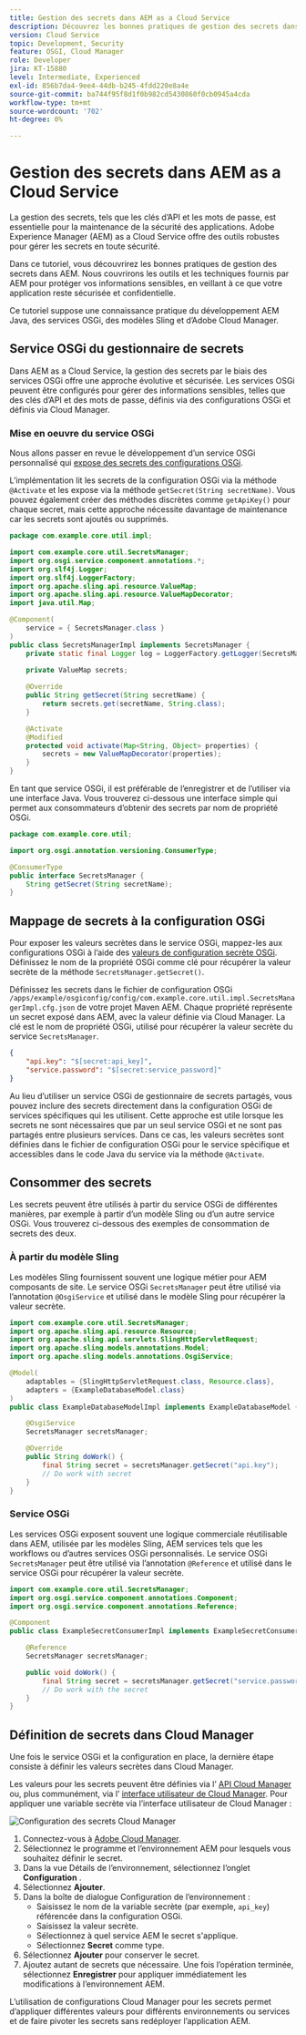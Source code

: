 ```yaml
---
title: Gestion des secrets dans AEM as a Cloud Service
description: Découvrez les bonnes pratiques de gestion des secrets dans AEM as a Cloud Service, à l’aide des outils et des techniques fournis par AEM pour protéger vos informations sensibles, en vous assurant que votre application reste sécurisée et confidentielle.
version: Cloud Service
topic: Development, Security
feature: OSGI, Cloud Manager
role: Developer
jira: KT-15880
level: Intermediate, Experienced
exl-id: 856b7da4-9ee4-44db-b245-4fdd220e8a4e
source-git-commit: ba744f95f8d1f0b982cd5430860f0cb0945a4cda
workflow-type: tm+mt
source-wordcount: '702'
ht-degree: 0%

---
```


# Gestion des secrets dans AEM as a Cloud Service

La gestion des secrets, tels que les clés d’API et les mots de passe, est essentielle pour la maintenance de la sécurité des applications. Adobe Experience Manager (AEM) as a Cloud Service offre des outils robustes pour gérer les secrets en toute sécurité.

Dans ce tutoriel, vous découvrirez les bonnes pratiques de gestion des secrets dans AEM. Nous couvrirons les outils et les techniques fournis par AEM pour protéger vos informations sensibles, en veillant à ce que votre application reste sécurisée et confidentielle.

Ce tutoriel suppose une connaissance pratique du développement AEM Java, des services OSGi, des modèles Sling et d’Adobe Cloud Manager.

## Service OSGi du gestionnaire de secrets

Dans AEM as a Cloud Service, la gestion des secrets par le biais des services OSGi offre une approche évolutive et sécurisée. Les services OSGi peuvent être configurés pour gérer des informations sensibles, telles que des clés d’API et des mots de passe, définis via des configurations OSGi et définis via Cloud Manager.

### Mise en oeuvre du service OSGi

Nous allons passer en revue le développement d’un service OSGi personnalisé qui [ expose des secrets des configurations OSGi](https://experienceleague.adobe.com/en/docs/experience-manager-cloud-service/content/implementing/deploying/configuring-osgi#secret-configuration-values).

L’implémentation lit les secrets de la configuration OSGi via la méthode `@Activate` et les expose via la méthode `getSecret(String secretName)`. Vous pouvez également créer des méthodes discrètes comme `getApiKey()` pour chaque secret, mais cette approche nécessite davantage de maintenance car les secrets sont ajoutés ou supprimés.

```java
package com.example.core.util.impl;

import com.example.core.util.SecretsManager;
import org.osgi.service.component.annotations.*;
import org.slf4j.Logger;
import org.slf4j.LoggerFactory;
import org.apache.sling.api.resource.ValueMap;
import org.apache.sling.api.resource.ValueMapDecorator;
import java.util.Map;

@Component(
    service = { SecretsManager.class }
)
public class SecretsManagerImpl implements SecretsManager {
    private static final Logger log = LoggerFactory.getLogger(SecretsManagerImpl.class);
 
    private ValueMap secrets;

    @Override
    public String getSecret(String secretName) {
        return secrets.get(secretName, String.class);
    }

    @Activate
    @Modified
    protected void activate(Map<String, Object> properties) {
        secrets = new ValueMapDecorator(properties);
    }
}
```

En tant que service OSGi, il est préférable de l’enregistrer et de l’utiliser via une interface Java. Vous trouverez ci-dessous une interface simple qui permet aux consommateurs d’obtenir des secrets par nom de propriété OSGi.

```java
package com.example.core.util;

import org.osgi.annotation.versioning.ConsumerType;

@ConsumerType
public interface SecretsManager {
    String getSecret(String secretName);
}
```

## Mappage de secrets à la configuration OSGi

Pour exposer les valeurs secrètes dans le service OSGi, mappez-les aux configurations OSGi à l’aide des [valeurs de configuration secrète OSGi](https://experienceleague.adobe.com/en/docs/experience-manager-cloud-service/content/implementing/deploying/configuring-osgi#secret-configuration-values). Définissez le nom de la propriété OSGi comme clé pour récupérer la valeur secrète de la méthode `SecretsManager.getSecret()`.

Définissez les secrets dans le fichier de configuration OSGi `/apps/example/osgiconfig/config/com.example.core.util.impl.SecretsManagerImpl.cfg.json` de votre projet Maven AEM. Chaque propriété représente un secret exposé dans AEM, avec la valeur définie via Cloud Manager. La clé est le nom de propriété OSGi, utilisé pour récupérer la valeur secrète du service `SecretsManager`.

```json
{
    "api.key": "$[secret:api_key]",
    "service.password": "$[secret:service_password]"
}
```

Au lieu d’utiliser un service OSGi de gestionnaire de secrets partagés, vous pouvez inclure des secrets directement dans la configuration OSGi de services spécifiques qui les utilisent. Cette approche est utile lorsque les secrets ne sont nécessaires que par un seul service OSGi et ne sont pas partagés entre plusieurs services. Dans ce cas, les valeurs secrètes sont définies dans le fichier de configuration OSGi pour le service spécifique et accessibles dans le code Java du service via la méthode `@Activate`.

## Consommer des secrets

Les secrets peuvent être utilisés à partir du service OSGi de différentes manières, par exemple à partir d’un modèle Sling ou d’un autre service OSGi. Vous trouverez ci-dessous des exemples de consommation de secrets des deux.

### À partir du modèle Sling

Les modèles Sling fournissent souvent une logique métier pour AEM composants de site. Le service OSGi `SecretsManager` peut être utilisé via l’annotation `@OsgiService` et utilisé dans le modèle Sling pour récupérer la valeur secrète.

```java
import com.example.core.util.SecretsManager;
import org.apache.sling.api.resource.Resource;
import org.apache.sling.api.servlets.SlingHttpServletRequest;
import org.apache.sling.models.annotations.Model;
import org.apache.sling.models.annotations.OsgiService;

@Model(
    adaptables = {SlingHttpServletRequest.class, Resource.class},
    adapters = {ExampleDatabaseModel.class}
)
public class ExampleDatabaseModelImpl implements ExampleDatabaseModel {

    @OsgiService
    SecretsManager secretsManager;

    @Override 
    public String doWork() {
        final String secret = secretsManager.getSecret("api.key");
        // Do work with secret
    }
}
```

### Service OSGi

Les services OSGi exposent souvent une logique commerciale réutilisable dans AEM, utilisée par les modèles Sling, AEM services tels que les workflows ou d’autres services OSGi personnalisés. Le service OSGi `SecretsManager` peut être utilisé via l’annotation `@Reference` et utilisé dans le service OSGi pour récupérer la valeur secrète.

```java
import com.example.core.util.SecretsManager;
import org.osgi.service.component.annotations.Component;
import org.osgi.service.component.annotations.Reference;

@Component
public class ExampleSecretConsumerImpl implements ExampleSecretConsumer {

    @Reference
    SecretsManager secretsManager;

    public void doWork() {
        final String secret = secretsManager.getSecret("service.password");
        // Do work with the secret
    }
}
```

## Définition de secrets dans Cloud Manager

Une fois le service OSGi et la configuration en place, la dernière étape consiste à définir les valeurs secrètes dans Cloud Manager.

Les valeurs pour les secrets peuvent être définies via l’ [API Cloud Manager](https://developer.adobe.com/experience-cloud/cloud-manager/reference/api/#tag/Variables) ou, plus communément, via l’ [interface utilisateur de Cloud Manager](https://experienceleague.adobe.com/en/docs/experience-manager-cloud-service/content/implementing/using-cloud-manager/environment-variables#overview). Pour appliquer une variable secrète via l’interface utilisateur de Cloud Manager :

![Configuration des secrets Cloud Manager](./assets/secrets/cloudmanager-configuration.png)

1. Connectez-vous à [Adobe Cloud Manager](https://my.cloudmanager.adobe.com).
1. Sélectionnez le programme et l’environnement AEM pour lesquels vous souhaitez définir le secret.
1. Dans la vue Détails de l’environnement, sélectionnez l’onglet **Configuration** .
1. Sélectionnez **Ajouter**.
1. Dans la boîte de dialogue Configuration de l’environnement :
   - Saisissez le nom de la variable secrète (par exemple, `api_key`) référencée dans la configuration OSGi.
   - Saisissez la valeur secrète.
   - Sélectionnez à quel service AEM le secret s&#39;applique.
   - Sélectionnez **Secret** comme type.
1. Sélectionnez **Ajouter** pour conserver le secret.
1. Ajoutez autant de secrets que nécessaire. Une fois l’opération terminée, sélectionnez **Enregistrer** pour appliquer immédiatement les modifications à l’environnement AEM.

L’utilisation de configurations Cloud Manager pour les secrets permet d’appliquer différentes valeurs pour différents environnements ou services et de faire pivoter les secrets sans redéployer l’application AEM.
